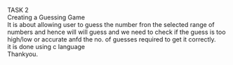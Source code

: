 TASK 2
<br>
Creating a Guessing Game
<br>
It is about allowing user to guess the number fron the selected range of numbers and hence will will guess and we need to check if the guess is too high/low or accurate anfd the no. of guesses required to get it correctly.
<br>
it is done using c language
<br>
Thankyou.
